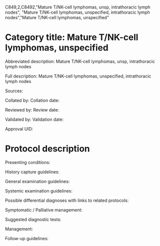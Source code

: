 C849,2,C8492,"Mature T/NK-cell lymphomas, unsp, intrathoracic lymph nodes", "Mature T/NK-cell lymphomas, unspecified, intrathoracic lymph nodes","Mature T/NK-cell lymphomas, unspecified"
# Category title: Mature T/NK-cell lymphomas, unspecified

Abbreviated description: Mature T/NK-cell lymphomas, unsp, intrathoracic lymph nodes

Full description: Mature T/NK-cell lymphomas, unspecified, intrathoracic lymph nodes

Sources:

Collated by:
Collation date:

Reviewed by:
Review date:

Validated by:
Validation date:

Approval UID:

# Protocol description

Presenting conditions:

History capture guidelines:

General examination guidelines:

Systemic examination guidelines:

Possible differential diagnoses with links to related protocols:

Symptomatic / Palliative management:

Suggested diagnostic tests:

Management:

Follow-up guidelines:
